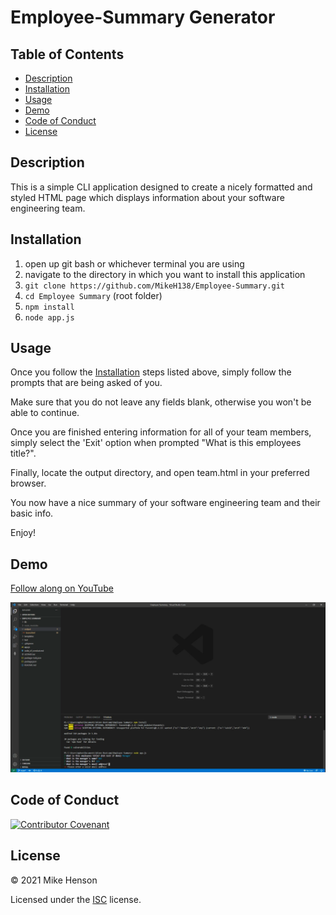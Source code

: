 # Employee-Summary Generator

## Table of Contents

* [Description](https://github.com/MikeH138/Employee-Summary#description)
* [Installation](https://github.com/MikeH138/Employee-Summary#installation)
* [Usage](https://github.com/MikeH138/Employee-Summary#usage)
* [Demo](https://github.com/MikeH138/Employee-Summary#demo)
* [Code of Conduct](https://github.com/MikeH138/Employee-Summary#code-of-conduct)
* [License](https://github.com/MikeH138/Employee-Summary#license)

## Description

This is a simple CLI application designed to create a nicely formatted and styled HTML page which displays information about your software engineering team.

## Installation

1. open up git bash or whichever terminal you are using
2. navigate to the directory in which you want to install this application
3. `git clone https://github.com/MikeH138/Employee-Summary.git`
4. `cd Employee Summary` (root folder)
5. `npm install`
6. `node app.js`

## Usage

Once you follow the [Installation](https://github.com/MikeH138/Employee-Summary#installation) steps listed above, simply follow the prompts that are being asked of you. 

Make sure that you do not leave any fields blank, otherwise you won't be able to continue. 

Once you are finished entering information for all of your team members, simply select the 'Exit' option when prompted "What is this employees title?".

Finally, locate the output directory, and open team.html in your preferred browser.

You now have a nice summary of your software engineering team and their basic info.

Enjoy!

## Demo

[Follow along on YouTube](https://www.youtube.com/watch?v=fJNZ89Xo_Nk)

![Preview of the demo video](assets/img/preview.png)

## Code of Conduct

[![Contributor Covenant](https://img.shields.io/badge/Contributor%20Covenant-v2.0%20adopted-ff69b4.svg)](code_of_conduct.md)  

## License

&copy; 2021 Mike Henson  

Licensed under the [ISC](LICENSE.txt) license.
